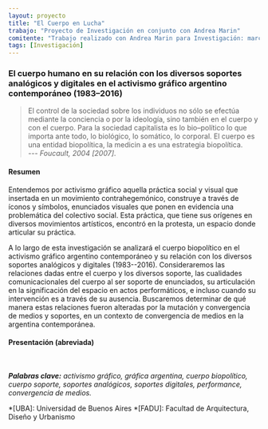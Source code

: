 ```yaml
---
layout: proyecto
title: "El Cuerpo en Lucha"
trabajo: "Proyecto de Investigación en conjunto con Andrea Marin"
comitente: "Trabajo realizado con Andrea Marin para Investigación: marcos, conceptos y herramientas, [Cátedra Caivano](https://materiainvestigacion.wordpress.com){:target="_blank"}, FADU--UBA."
tags: [Investigación]
---
```


### El cuerpo humano en su relación con los diversos soportes analógicos y digitales en el activismo gráfico argentino contemporáneo (1983–2016)

> El control de la sociedad sobre los individuos no sólo se efectúa mediante la conciencia o por la ideología, sino también en el cuerpo y con el cuerpo. Para la sociedad capitalista es lo bio–político lo que importa ante todo, lo biológico, lo somático, lo corporal. El cuerpo es una entidad biopolítica, la medicin a es una estrategia biopolítica.  
> --- <cite>Foucault, 2004 [2007]</cite>.

#### Resumen

Entendemos por activismo gráfico aquella práctica social y visual que insertada en un movimiento contrahegemónico, construye a través de íconos y símbolos, enunciados visuales que ponen en evidencia una problemática del colectivo social. Esta práctica, que tiene sus orígenes en diversos movimientos artísticos, encontró en la protesta, un espacio donde articular su práctica.  

A lo largo de esta investigación se analizará el cuerpo biopolítico en el activismo gráfico argentino contemporáneo y su relación con los diversos soportes analógicos y digitales (1983--2016). Consideraremos las relaciones dadas entre el cuerpo y los diversos soporte, las cualidades comunicacionales del cuerpo al ser soporte de enunciados, su articulación en la significación del espacio en actos performáticos, e incluso cuando su intervención es a través de su ausencia. Buscaremos determinar de qué manera estas relaciones fueron alteradas por la mutación y convergencia de medios y soportes, en un contexto de convergencia de medios en la argentina contemporánea.

#### Presentación (abreviada)

<div class="fotorama" data-fit="cover">
	<img src="{{ site.baseurl }}/img/2016_inv-01.jpg" alt="" />
	<img src="{{ site.baseurl }}/img/2016_inv-02.jpg" alt="" />
	<img src="{{ site.baseurl }}/img/2016_inv-03.jpg" alt="" />
	<img src="{{ site.baseurl }}/img/2016_inv-04.jpg" alt="" />
	<img src="{{ site.baseurl }}/img/2016_inv-08.jpg" alt="" />
	<img src="{{ site.baseurl }}/img/2016_inv-10.jpg" alt="" />
	<img src="{{ site.baseurl }}/img/2016_inv-11.jpg" alt="" />
	<img src="{{ site.baseurl }}/img/2016_inv-12.jpg" alt="" />
	<img src="{{ site.baseurl }}/img/2016_inv-14.jpg" alt="" />
	<img src="{{ site.baseurl }}/img/2016_inv-15.jpg" alt="" />
</div>

***Palabras clave:** activismo gráfico, gráfica argentina, cuerpo biopolítico, cuerpo soporte, soportes analógicos, soportes digitales, performance, convergencia de medios.*

*[UBA]: Universidad de Buenos Aires
*[FADU]: Facultad de Arquitectura, Diseño y Urbanismo

